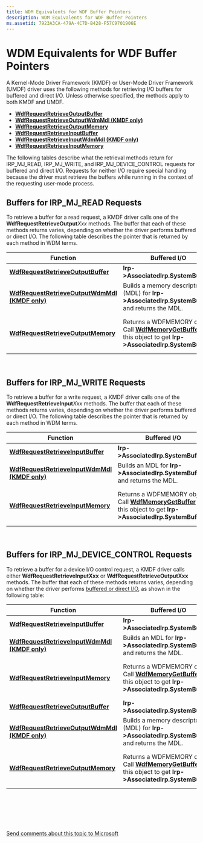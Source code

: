 ```yaml
---
title: WDM Equivalents for WDF Buffer Pointers
description: WDM Equivalents for WDF Buffer Pointers
ms.assetid: 7923A3CA-479A-4C7D-B428-F57C9701906E
---
```


# WDM Equivalents for WDF Buffer Pointers


A Kernel-Mode Driver Framework (KMDF) or User-Mode Driver Framework (UMDF) driver uses the following methods for retrieving I/O buffers for buffered and direct I/O. Unless otherwise specified, the methods apply to both KMDF and UMDF.

-   [**WdfRequestRetrieveOutputBuffer**](https://msdn.microsoft.com/library/windows/hardware/ff550018)
-   [**WdfRequestRetrieveOutputWdmMdl (KMDF only)**](https://msdn.microsoft.com/library/windows/hardware/ff550021)
-   [**WdfRequestRetrieveOutputMemory**](https://msdn.microsoft.com/library/windows/hardware/ff550019)
-   [**WdfRequestRetrieveInputBuffer**](https://msdn.microsoft.com/library/windows/hardware/ff550014)
-   [**WdfRequestRetrieveInputWdmMdl (KMDF only)**](https://msdn.microsoft.com/library/windows/hardware/ff550016)
-   [**WdfRequestRetrieveInputMemory**](https://msdn.microsoft.com/library/windows/hardware/ff550015)

The following tables describe what the retrieval methods return for IRP\_MJ\_READ, IRP\_MJ\_WRITE, and IRP\_MJ\_DEVICE\_CONTROL requests for buffered and direct I/O. Requests for neither I/O require special handling because the driver must retrieve the buffers while running in the context of the requesting user-mode process.

## <a href="" id="read"></a>Buffers for IRP\_MJ\_READ Requests


To retrieve a buffer for a read request, a KMDF driver calls one of the **WdfRequestRetrieveOutput***Xxx* methods. The buffer that each of these methods returns varies, depending on whether the driver performs buffered or direct I/O. The following table describes the pointer that is returned by each method in WDM terms.

| Function                                                                             | Buffered I/O                                                                                                                                    | Direct I/O                                                                                                                                                                                                |
|--------------------------------------------------------------------------------------|-------------------------------------------------------------------------------------------------------------------------------------------------|-----------------------------------------------------------------------------------------------------------------------------------------------------------------------------------------------------------|
| [**WdfRequestRetrieveOutputBuffer**](https://msdn.microsoft.com/library/windows/hardware/ff550018)             | **Irp-&gt;AssociatedIrp.SystemBuffer**                                                                                                          | [**MmGetSystemAddressForMdlSafe**](https://msdn.microsoft.com/library/windows/hardware/ff554559) (**Irp-&gt;MdlAddress**)                                                                                                          |
| [**WdfRequestRetrieveOutputWdmMdl (KMDF only)**](https://msdn.microsoft.com/library/windows/hardware/ff550021) | Builds a memory descriptor list (MDL) for **Irp-&gt;AssociatedIrp.SystemBuffer** and returns the MDL.                                           | **Irp-&gt;MdlAddress**                                                                                                                                                                                    |
| [**WdfRequestRetrieveOutputMemory**](https://msdn.microsoft.com/library/windows/hardware/ff550019)             | Returns a WDFMEMORY object. Call [**WdfMemoryGetBuffer**](https://msdn.microsoft.com/library/windows/hardware/ff548715) on this object to get **Irp-&gt;AssociatedIrp.SystemBuffer**. | Returns a WDFMEMORY object. Call [**WdfMemoryGetBuffer**](https://msdn.microsoft.com/library/windows/hardware/ff548715) on this object to get [**MmGetSystemAddressForMdlSafe**](https://msdn.microsoft.com/library/windows/hardware/ff554559) (**Irp-&gt;MdlAddress**). |

 

## <a href="" id="write"></a>Buffers for IRP\_MJ\_WRITE Requests


To retrieve a buffer for a write request, a KMDF driver calls one of the **WdfRequestRetrieveInput***Xxx* methods. The buffer that each of these methods returns varies, depending on whether the driver performs buffered or direct I/O. The following table describes the pointer that is returned by each method in WDM terms.

| Function                                                                           | Buffered I/O                                                                                                                                    | Direct I/O                                                                                                                                                                                                |
|------------------------------------------------------------------------------------|-------------------------------------------------------------------------------------------------------------------------------------------------|-----------------------------------------------------------------------------------------------------------------------------------------------------------------------------------------------------------|
| [**WdfRequestRetrieveInputBuffer**](https://msdn.microsoft.com/library/windows/hardware/ff550014)             | **Irp-&gt;AssociatedIrp.SystemBuffer**                                                                                                          | [**MmGetSystemAddressForMdlSafe**](https://msdn.microsoft.com/library/windows/hardware/ff554559) (**Irp-&gt;MdlAddress**)                                                                                                          |
| [**WdfRequestRetrieveInputWdmMdl (KMDF only)**](https://msdn.microsoft.com/library/windows/hardware/ff550016) | Builds an MDL for **Irp-&gt;AssociatedIrp.SystemBuffer** and returns the MDL.                                                                   | **Irp-&gt;MdlAddress**                                                                                                                                                                                    |
| [**WdfRequestRetrieveInputMemory**](https://msdn.microsoft.com/library/windows/hardware/ff550015)             | Returns a WDFMEMORY object. Call [**WdfMemoryGetBuffer**](https://msdn.microsoft.com/library/windows/hardware/ff548715) on this object to get **Irp-&gt;AssociatedIrp.SystemBuffer**. | Returns a WDFMEMORY object. Call [**WdfMemoryGetBuffer**](https://msdn.microsoft.com/library/windows/hardware/ff548715) on this object to get [**MmGetSystemAddressForMdlSafe**](https://msdn.microsoft.com/library/windows/hardware/ff554559) (**Irp-&gt;MdlAddress**). |

 

## <a href="" id="device-control"></a>Buffers for IRP\_MJ\_DEVICE\_CONTROL Requests


To retrieve a buffer for a device I/O control request, a KMDF driver calls either **WdfRequestRetrieveInputXxx** or **WdfRequestRetrieveOutputXxx** methods. The buffer that each of these methods returns varies, depending on whether the driver performs [buffered or direct I/O](https://msdn.microsoft.com/library/windows/hardware/ff540701), as shown in the following table:

| Function                                                                             | Buffered I/O                                                                                                                                    | Direct I/O                                                                                                                                                                                                |
|--------------------------------------------------------------------------------------|-------------------------------------------------------------------------------------------------------------------------------------------------|-----------------------------------------------------------------------------------------------------------------------------------------------------------------------------------------------------------|
| [**WdfRequestRetrieveInputBuffer**](https://msdn.microsoft.com/library/windows/hardware/ff550014)               | **Irp-&gt;AssociatedIrp.SystemBuffer**                                                                                                          | [**MmGetSystemAddressForMdlSafe**](https://msdn.microsoft.com/library/windows/hardware/ff554559) (**Irp-&gt;MdlAddress**)                                                                                                          |
| [**WdfRequestRetrieveInputWdmMdl (KMDF only)**](https://msdn.microsoft.com/library/windows/hardware/ff550016)   | Builds an MDL for **Irp-&gt;AssociatedIrp.SystemBuffer** and returns the MDL.                                                                   | Builds an MDL for **Irp-&gt;AssociatedIrp.SystemBuffer** and returns the MDL.                                                                                                                             |
| [**WdfRequestRetrieveInputMemory**](https://msdn.microsoft.com/library/windows/hardware/ff550015)               | Returns a WDFMEMORY object. Call [**WdfMemoryGetBuffer**](https://msdn.microsoft.com/library/windows/hardware/ff548715) on this object to get **Irp-&gt;AssociatedIrp.SystemBuffer**. | Returns a WDFMEMORY object. Call [**WdfMemoryGetBuffer**](https://msdn.microsoft.com/library/windows/hardware/ff548715) on this object to get [**MmGetSystemAddressForMdlSafe**](https://msdn.microsoft.com/library/windows/hardware/ff554559) (**Irp-&gt;MdlAddress**). |
| [**WdfRequestRetrieveOutputBuffer**](https://msdn.microsoft.com/library/windows/hardware/ff550018)             | **Irp-&gt;AssociatedIrp.SystemBuffer**                                                                                                          | [**MmGetSystemAddressForMdlSafe**](https://msdn.microsoft.com/library/windows/hardware/ff554559) (**Irp-&gt;MdlAddress**)                                                                                                          |
| [**WdfRequestRetrieveOutputWdmMdl (KMDF only)**](https://msdn.microsoft.com/library/windows/hardware/ff550021) | Builds a memory descriptor list (MDL) for **Irp-&gt;AssociatedIrp.SystemBuffer** and returns the MDL.                                           | **Irp-&gt;MdlAddress**                                                                                                                                                                                    |
| [**WdfRequestRetrieveOutputMemory**](https://msdn.microsoft.com/library/windows/hardware/ff550019)             | Returns a WDFMEMORY object. Call [**WdfMemoryGetBuffer**](https://msdn.microsoft.com/library/windows/hardware/ff548715) on this object to get **Irp-&gt;AssociatedIrp.SystemBuffer**. | Returns a WDFMEMORY object. Call [**WdfMemoryGetBuffer**](https://msdn.microsoft.com/library/windows/hardware/ff548715) on this object to get [**MmGetSystemAddressForMdlSafe**](https://msdn.microsoft.com/library/windows/hardware/ff554559) (**Irp-&gt;MdlAddress**). |

 

 

 

[Send comments about this topic to Microsoft](mailto:wsddocfb@microsoft.com?subject=Documentation%20feedback%20%5Bwdf\wdf%5D:%20WDM%20Equivalents%20for%20WDF%20Buffer%20Pointers%20%20RELEASE:%20%283/16/2016%29&body=%0A%0APRIVACY%20STATEMENT%0A%0AWe%20use%20your%20feedback%20to%20improve%20the%20documentation.%20We%20don't%20use%20your%20email%20address%20for%20any%20other%20purpose,%20and%20we'll%20remove%20your%20email%20address%20from%20our%20system%20after%20the%20issue%20that%20you're%20reporting%20is%20fixed.%20While%20we're%20working%20to%20fix%20this%20issue,%20we%20might%20send%20you%20an%20email%20message%20to%20ask%20for%20more%20info.%20Later,%20we%20might%20also%20send%20you%20an%20email%20message%20to%20let%20you%20know%20that%20we've%20addressed%20your%20feedback.%0A%0AFor%20more%20info%20about%20Microsoft's%20privacy%20policy,%20see%20http://privacy.microsoft.com/default.aspx. "Send comments about this topic to Microsoft")




